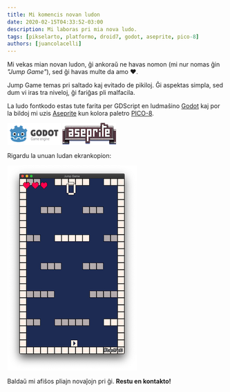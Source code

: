 ```yaml
---
title: Mi komencis novan ludon
date: 2020-02-15T04:33:52-03:00
description: Mi laboras pri mia nova ludo.
tags: [pikselarto, platformo, droid7, godot, aseprite, pico-8]
authors: [juancolacelli]
---
```


Mi vekas mian novan ludon, ĝi ankoraŭ ne havas nomon (mi nur nomas ĝin _"Jump Game"_), sed ĝi havas multe da amo ♥.

Jump Game temas pri saltado kaj evitado de pikiloj. Ĝi aspektas simpla, sed dum vi iras tra niveloj, ĝi fariĝas pli malfacila.

La ludo fontkodo estas tute farita per GDScript en ludmaŝino [Godot](https://godotengine.org) kaj por la bildoj mi uzis [Aseprite](https://aseprite.org/) kun kolora paletro [PICO-8](https://lospec.com/palette-list/pico-8).

[![Godot](godot.png)](https://godotengine.org) [![Aseprite](aseprite.png)](https://aseprite.org)

Rigardu la unuan ludan ekrankopion:

![Luda ekrankopio](screenshot.png)

Baldaŭ mi afiŝos pliajn novaĵojn pri ĝi. **Restu en kontakto!**
